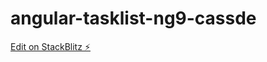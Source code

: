 # angular-tasklist-ng9-cassde

[Edit on StackBlitz ⚡️](https://stackblitz.com/edit/angular-tasklist-ng9-cassde)